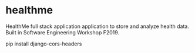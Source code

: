 # healthme
HealthMe full stack application application to store and analyze health data. Built in Software Engineering Workshop F2019. 


pip install django-cors-headers
